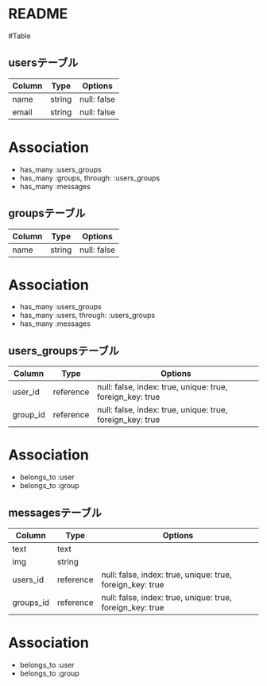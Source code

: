 # README



#Table

## usersテーブル

|Column|Type|Options|
|------|----|-------|
|name|string|null: false|
|email|string|null: false|

# Association
- has_many :users_groups
- has_many :groups, through: :users_groups
- has_many :messages


## groupsテーブル

|Column|Type|Options|
|------|----|-------|
|name|string|null: false|

# Association
- has_many :users_groups
- has_many :users, through: :users_groups
- has_many :messages


## users_groupsテーブル

|Column|Type|Options|
|------|----|-------|
|user_id|reference|null: false, index: true, unique: true, foreign_key: true |
|group_id|reference|null: false, index: true, unique: true, foreign_key: true|

# Association
- belongs_to :user
- belongs_to :group


## messagesテーブル

|Column|Type|Options|
|------|----|-------|
|text|text||
|img|string||
|users_id|reference|null: false, index: true, unique: true, foreign_key: true|
|groups_id|reference|null: false, index: true, unique: true, foreign_key: true|

# Association
- belongs_to :user
- belongs_to :group
